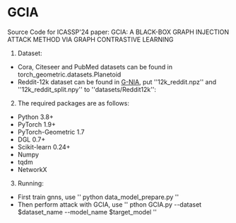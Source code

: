 # GCIA
Source Code for ICASSP'24 paper: GCIA: A BLACK-BOX GRAPH INJECTION ATTACK METHOD VIA GRAPH CONTRASTIVE LEARNING
1. Dataset:
* Cora, Citeseer and PubMed datasets can be found in torch_geometric.datasets.Planetoid  
* Reddit-12k dataset can be found in [G-NIA](https://github.com/TaoShuchang/G-NIA), put ''12k_reddit.npz'' and ''12k_reddit_split.npy'' to ''datasets/Reddit12k'':

2. The required packages are as follows:
* Python 3.8+
* PyTorch 1.9+
* PyTorch-Geometric 1.7
* DGL 0.7+
* Scikit-learn 0.24+
* Numpy
* tqdm
* NetworkX

3. Running:
* First train gnns, use
''
python data_model_prepare.py
''
* Then perform attack with GCIA, use 
''
pthon GCIA.py  --dataset $dataset_name --model_name $target_model
''
